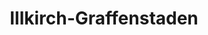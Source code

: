 ---
title: Illkirch-Graffenstaden
url: /illkirch-graffenstaden/
latitude: 48.526
longitude: 7.71
---